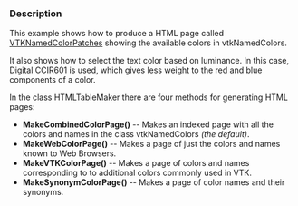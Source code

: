 ### Description

This example shows how to produce a HTML page called [VTKNamedColorPatches](https://htmlpreview.github.io/?https://github.com/Kitware/vtk-examples/blob/gh-pages/VTKColorSeriesPatches.html) showing the available colors in vtkNamedColors.

It also shows how to select the text color based on luminance. In this case, Digital CCIR601 is used, which gives less weight to the red and blue components of a color.

In the class HTMLTableMaker there are four methods for generating HTML pages:

- **MakeCombinedColorPage()** -- Makes an indexed page with all the colors and names in the class vtkNamedColors *(the default)*.
- **MakeWebColorPage()** -- Makes a page of just the colors and names known to Web Browsers.
- **MakeVTKColorPage()** -- Makes a page of colors and names corresponding to to additional colors commonly used in VTK.
- **MakeSynonymColorPage()** -- Makes a page of color names and their synonyms.
